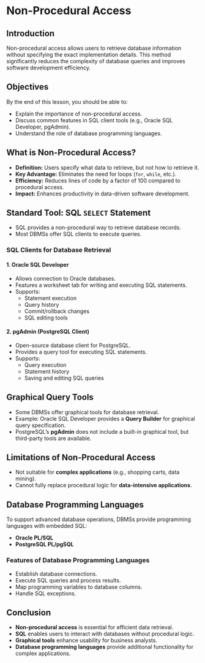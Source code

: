 # Non-Procedural Access

## Introduction
Non-procedural access allows users to retrieve database information without specifying the exact implementation details. This method significantly reduces the complexity of database queries and improves software development efficiency.

## Objectives
By the end of this lesson, you should be able to:
- Explain the importance of non-procedural access.
- Discuss common features in SQL client tools (e.g., Oracle SQL Developer, pgAdmin).
- Understand the role of database programming languages.

## What is Non-Procedural Access?
- **Definition:** Users specify what data to retrieve, but not how to retrieve it.
- **Key Advantage:** Eliminates the need for loops (`for`, `while`, etc.).
- **Efficiency:** Reduces lines of code by a factor of 100 compared to procedural access.
- **Impact:** Enhances productivity in data-driven software development.

## Standard Tool: SQL `SELECT` Statement
- SQL provides a non-procedural way to retrieve database records.
- Most DBMSs offer SQL clients to execute queries.

### SQL Clients for Database Retrieval
#### **1. Oracle SQL Developer**
- Allows connection to Oracle databases.
- Features a worksheet tab for writing and executing SQL statements.
- Supports:
  - Statement execution
  - Query history
  - Commit/rollback changes
  - SQL editing tools

#### **2. pgAdmin (PostgreSQL Client)**
- Open-source database client for PostgreSQL.
- Provides a query tool for executing SQL statements.
- Supports:
  - Query execution
  - Statement history
  - Saving and editing SQL queries

## Graphical Query Tools
- Some DBMSs offer graphical tools for database retrieval.
- Example: Oracle SQL Developer provides a **Query Builder** for graphical query specification.
- PostgreSQL’s **pgAdmin** does not include a built-in graphical tool, but third-party tools are available.

## Limitations of Non-Procedural Access
- Not suitable for **complex applications** (e.g., shopping carts, data mining).
- Cannot fully replace procedural logic for **data-intensive applications**.

## Database Programming Languages
To support advanced database operations, DBMSs provide programming languages with embedded SQL:
- **Oracle PL/SQL**
- **PostgreSQL PL/pgSQL**

### Features of Database Programming Languages
- Establish database connections.
- Execute SQL queries and process results.
- Map programming variables to database columns.
- Handle SQL exceptions.

## Conclusion
- **Non-procedural access** is essential for efficient data retrieval.
- **SQL** enables users to interact with databases without procedural logic.
- **Graphical tools** enhance usability for business analysts.
- **Database programming languages** provide additional functionality for complex applications.
